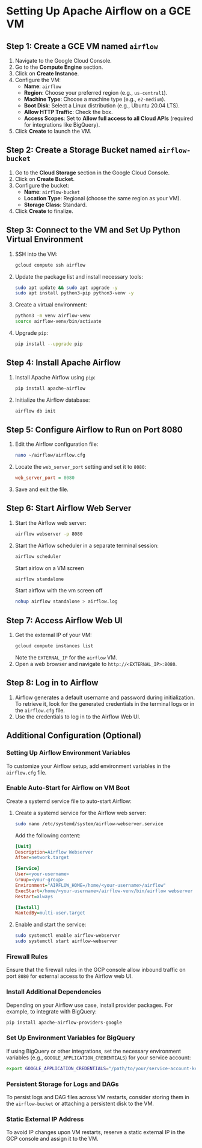 # Setting Up Apache Airflow on a GCE VM

## Step 1: Create a GCE VM named `airflow`

1. Navigate to the Google Cloud Console.
2. Go to the **Compute Engine** section.
3. Click on **Create Instance**.
4. Configure the VM:
   - **Name**: `airflow`
   - **Region**: Choose your preferred region (e.g., `us-central1`).
   - **Machine Type**: Choose a machine type (e.g., `e2-medium`).
   - **Boot Disk**: Select a Linux distribution (e.g., Ubuntu 20.04 LTS).
   - **Allow HTTP Traffic**: Check the box.
   - **Access Scopes**: Set to **Allow full access to all Cloud APIs** (required for integrations like BigQuery).
5. Click **Create** to launch the VM.

## Step 2: Create a Storage Bucket named `airflow-bucket`

1. Go to the **Cloud Storage** section in the Google Cloud Console.
2. Click on **Create Bucket**.
3. Configure the bucket:
   - **Name**: `airflow-bucket`
   - **Location Type**: Regional (choose the same region as your VM).
   - **Storage Class**: Standard.
4. Click **Create** to finalize.

## Step 3: Connect to the VM and Set Up Python Virtual Environment

1. SSH into the VM:
   ```bash
   gcloud compute ssh airflow
   ```
2. Update the package list and install necessary tools:
   ```bash
   sudo apt update && sudo apt upgrade -y
   sudo apt install python3-pip python3-venv -y
   ```
3. Create a virtual environment:
   ```bash
   python3 -m venv airflow-venv
   source airflow-venv/bin/activate
   ```
4. Upgrade `pip`:
   ```bash
   pip install --upgrade pip
   ```

## Step 4: Install Apache Airflow

1. Install Apache Airflow using `pip`:
   ```bash
   pip install apache-airflow
   ```
2. Initialize the Airflow database:
   ```bash
   airflow db init
   ```

## Step 5: Configure Airflow to Run on Port 8080

1. Edit the Airflow configuration file:
   ```bash
   nano ~/airflow/airflow.cfg
   ```
2. Locate the `web_server_port` setting and set it to `8080`:
   ```ini
   web_server_port = 8080
   ```
3. Save and exit the file.

## Step 6: Start Airflow Web Server

1. Start the Airflow web server:
   ```bash
   airflow webserver -p 8080
   ```
2. Start the Airflow scheduler in a separate terminal session:
   ```bash
   airflow scheduler
   ```

   Start airlow on a VM screen
    ```bash
   airflow standalone 
   ```

   Start airflow with the vm screen off
   ```bash
   nohup airflow standalone > airflow.log 
   ```

## Step 7: Access Airflow Web UI

1. Get the external IP of your VM:
   ```bash
   gcloud compute instances list
   ```
   Note the `EXTERNAL_IP` for the `airflow` VM.
2. Open a web browser and navigate to `http://<EXTERNAL_IP>:8080`.

## Step 8: Log in to Airflow

1. Airflow generates a default username and password during initialization. To retrieve it, look for the generated credentials in the terminal logs or in the `airflow.cfg` file.
2. Use the credentials to log in to the Airflow Web UI.

## Additional Configuration (Optional)

### Setting Up Airflow Environment Variables
To customize your Airflow setup, add environment variables in the `airflow.cfg` file.

### Enable Auto-Start for Airflow on VM Boot
Create a systemd service file to auto-start Airflow:

1. Create a systemd service for the Airflow web server:
   ```bash
   sudo nano /etc/systemd/system/airflow-webserver.service
   ```
   Add the following content:
   ```ini
   [Unit]
   Description=Airflow Webserver
   After=network.target

   [Service]
   User=<your-username>
   Group=<your-group>
   Environment="AIRFLOW_HOME=/home/<your-username>/airflow"
   ExecStart=/home/<your-username>/airflow-venv/bin/airflow webserver -p 8080
   Restart=always

   [Install]
   WantedBy=multi-user.target
   ```

2. Enable and start the service:
   ```bash
   sudo systemctl enable airflow-webserver
   sudo systemctl start airflow-webserver
   ```

### Firewall Rules
Ensure that the firewall rules in the GCP console allow inbound traffic on port `8080` for external access to the Airflow web UI.

### Install Additional Dependencies
Depending on your Airflow use case, install provider packages. For example, to integrate with BigQuery:
```bash
pip install apache-airflow-providers-google
```

### Set Up Environment Variables for BigQuery
If using BigQuery or other integrations, set the necessary environment variables (e.g., `GOOGLE_APPLICATION_CREDENTIALS`) for your service account:
```bash
export GOOGLE_APPLICATION_CREDENTIALS="/path/to/your/service-account-key.json"
```

### Persistent Storage for Logs and DAGs
To persist logs and DAG files across VM restarts, consider storing them in the `airflow-bucket` or attaching a persistent disk to the VM.

### Static External IP Address
To avoid IP changes upon VM restarts, reserve a static external IP in the GCP console and assign it to the VM.

